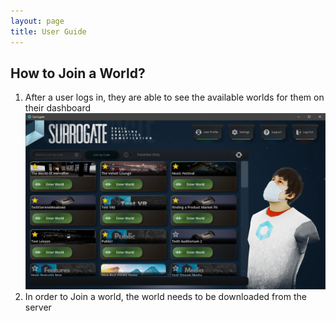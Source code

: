 ```yaml
---
layout: page
title: User Guide
---
```


How to Join a World?
------

1. After a user logs in, they are able to see the available worlds for them on their dashboard
![Alt text](assets/login/03_dashboard.png)
2. In order to Join a world, the world needs to be downloaded from the server